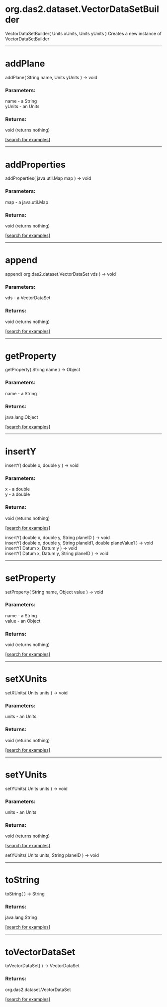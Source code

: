 # org.das2.dataset.VectorDataSetBuilder
VectorDataSetBuilder( Units xUnits, Units yUnits )
Creates a new instance of VectorDataSetBuilder

***
<a name="addPlane"></a>
# addPlane
addPlane( String name, Units yUnits ) &rarr; void



### Parameters:
name - a String
<br>yUnits - an Units

### Returns:
void (returns nothing)


<a href="https://github.com/autoplot/dev/search?q=addPlane&unscoped_q=addPlane">[search for examples]</a>

***
<a name="addProperties"></a>
# addProperties
addProperties( java.util.Map map ) &rarr; void



### Parameters:
map - a java.util.Map

### Returns:
void (returns nothing)


<a href="https://github.com/autoplot/dev/search?q=addProperties&unscoped_q=addProperties">[search for examples]</a>

***
<a name="append"></a>
# append
append( org.das2.dataset.VectorDataSet vds ) &rarr; void



### Parameters:
vds - a VectorDataSet

### Returns:
void (returns nothing)


<a href="https://github.com/autoplot/dev/search?q=append&unscoped_q=append">[search for examples]</a>

***
<a name="getProperty"></a>
# getProperty
getProperty( String name ) &rarr; Object



### Parameters:
name - a String

### Returns:
java.lang.Object


<a href="https://github.com/autoplot/dev/search?q=getProperty&unscoped_q=getProperty">[search for examples]</a>

***
<a name="insertY"></a>
# insertY
insertY( double x, double y ) &rarr; void



### Parameters:
x - a double
<br>y - a double

### Returns:
void (returns nothing)


<a href="https://github.com/autoplot/dev/search?q=insertY&unscoped_q=insertY">[search for examples]</a>

insertY( double x, double y, String planeID ) &rarr; void<br>
insertY( double x, double y, String planeId1, double planeValue1 ) &rarr; void<br>
insertY( Datum x, Datum y ) &rarr; void<br>
insertY( Datum x, Datum y, String planeID ) &rarr; void<br>
***
<a name="setProperty"></a>
# setProperty
setProperty( String name, Object value ) &rarr; void



### Parameters:
name - a String
<br>value - an Object

### Returns:
void (returns nothing)


<a href="https://github.com/autoplot/dev/search?q=setProperty&unscoped_q=setProperty">[search for examples]</a>

***
<a name="setXUnits"></a>
# setXUnits
setXUnits( Units units ) &rarr; void



### Parameters:
units - an Units

### Returns:
void (returns nothing)


<a href="https://github.com/autoplot/dev/search?q=setXUnits&unscoped_q=setXUnits">[search for examples]</a>

***
<a name="setYUnits"></a>
# setYUnits
setYUnits( Units units ) &rarr; void



### Parameters:
units - an Units

### Returns:
void (returns nothing)


<a href="https://github.com/autoplot/dev/search?q=setYUnits&unscoped_q=setYUnits">[search for examples]</a>

setYUnits( Units units, String planeID ) &rarr; void<br>
***
<a name="toString"></a>
# toString
toString(  ) &rarr; String



### Returns:
java.lang.String


<a href="https://github.com/autoplot/dev/search?q=toString&unscoped_q=toString">[search for examples]</a>

***
<a name="toVectorDataSet"></a>
# toVectorDataSet
toVectorDataSet(  ) &rarr; VectorDataSet



### Returns:
org.das2.dataset.VectorDataSet


<a href="https://github.com/autoplot/dev/search?q=toVectorDataSet&unscoped_q=toVectorDataSet">[search for examples]</a>

